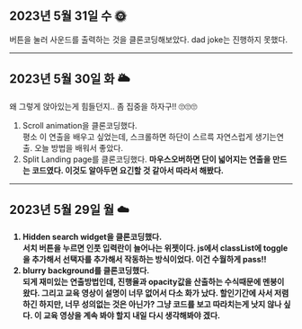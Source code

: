 <h2>2023년 5월 31일 수 🌞</h2>
버튼을 눌러 사운드를 출력하는 것을 클론코딩해보았다. 
dad joke는 진행하지 못했다.

<hr>
<h2>2023년 5월 30일 화 🌥️</h2>
왜 그렇게 앉아있는게 힘들던지.. 좀 집중을 하자구!! 🙄🙄🙄

1. Scroll animation을 클론코딩했다. <br>
   평소 이 연출을 배우고 싶었는데, 스크롤하면 하단이 스르륵 자연스럽게 생기는연출. 오늘 방법을 배워서 좋았다.
2. Split Landing page를 클론코딩했다. <b>
   마우스오버하면 단이 넓어지는 연출을 만드는 코드였다.
   이것도 알아두면 요긴할 것 같아서 따라서 해봤다.

<hr>

<h2>2023년 5월 29일 월 ☁️</h2>

1. Hidden search widget을 클론코딩했다.<br>
   서치 버튼을 누르면 인풋 입력란이 늘어나는 위젯이다.
   js에서 classList에 toggle을 추가해서 선택자를 추가해서 작동하는 방식이었다. 이건 수월하게 pass!!
2. blurry background를 클론코딩했다. <br>
   되게 재미있는 연출방법인데, 진행율과 opacity값을 산출하는 수식때문에 멘붕이 왔다. 그리고 교육 영상이 설명이 너무 없어서 다소 화가 났다.
   할인기간에 사서 저렴하긴 하지만, 너무 성의없는 것은 아닌가? 그냥 코드를 보고 따라치는게 낫지 않나 싶다.
   이 교육 영상을 계속 봐야 할지 내일 다시 생각해봐야 겠다.
